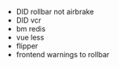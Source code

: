 
- DID rollbar not airbrake
- DID vcr
- bm redis
- vue less
- flipper
- frontend warnings to rollbar